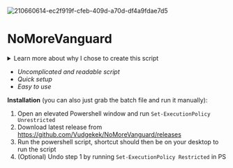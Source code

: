 ![210660614-ec2f919f-cfeb-409d-a70d-df4a9fdae7d5](https://github.com/Vudgekek/NoMoreVanguard/assets/70611009/78cf45b7-4cb8-41ec-86e0-921bcd518dba)
# NoMoreVanguard

<details> 
  <summary>Learn more about why I chose to create this script </summary>
https://www.engadget.com/valorant-vanguard-riot-games-security-interview-video-170025435.html

https://www.youtube.com/watch?v=_dOCtaBObg4
</details>

- *Uncomplicated and readable script*
- *Quick setup*
- *Easy to use*

**Installation** (you can also just grab the batch file and run it manually):
1. Open an elevated Powershell window and run `Set-ExecutionPolicy Unrestricted` 
2. Download latest release from https://github.com/Vudgekek/NoMoreVanguard/releases
3. Run the powershell script, shortcut should then be on your desktop to run the script
4. (Optional) Undo step 1 by running `Set-ExecutionPolicy Restricted` in PS
